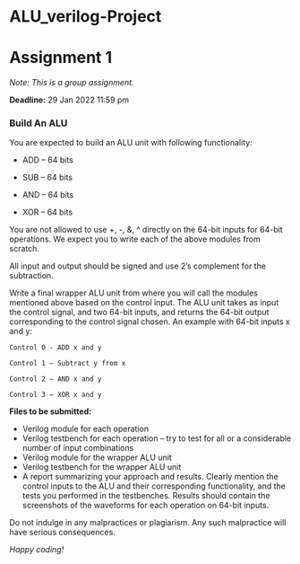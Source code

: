 # ALU_verilog-Project
# Assignment 1   

*Note: This is a group assignment.* 

**Deadline:** 29 Jan 2022 11:59 pm 

### Build An ALU

You are expected to build an ALU unit with following functionality: 

* ADD – 64 bits   

* SUB – 64 bits  

* AND – 64 bits 

* XOR – 64 bits 

You are not allowed to use +, -, &, ^ directly on the 64-bit inputs for 64-bit operations. We expect you to write each of the above modules from scratch. 

All input and output should be signed and use 2’s complement for the subtraction. 

Write a final wrapper ALU unit from where you will call the modules mentioned above based on the control input. The ALU unit takes as input the control signal, and two 64-bit inputs, and returns the 64-bit output corresponding to the control signal chosen. An example with 64-bit inputs x and y: 

    Control 0 - ADD x and y 

    Control 1 – Subtract y from x 

    Control 2 – AND x and y 

    Control 3 – XOR x and y 

**Files to be submitted:**

* Verilog module for each operation 
* Verilog testbench for each operation – try to test for all or a considerable number of input combinations  
* Verilog module for the wrapper ALU unit 
* Verilog testbench for the wrapper ALU unit 
* A report summarizing your approach and results. Clearly mention the control inputs to the ALU and their corresponding functionality, and the tests you performed in the testbenches. Results should contain the screenshots of the waveforms for each operation on 64-bit inputs. 


Do not indulge in any malpractices or plagiarism. Any such malpractice will have serious consequences. 

*Happy coding!* 
